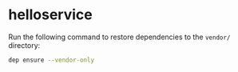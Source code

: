 helloservice
============

Run the following command to restore dependencies to the `vendor/` directory:

```sh
dep ensure --vendor-only
```
